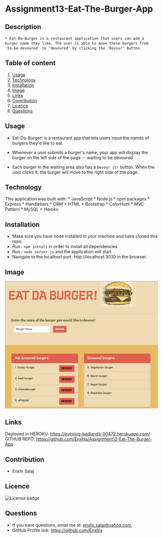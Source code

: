 # Assignment13-Eat-The-Burger-App

## Description
    * Eat-Da-Burger is a restaurant application that users can add a burger name they like. The user is able to move these burgers from 'to-be-devoured' to 'devoured' by clicking the 'Devour' button.

## Table of content
  1. [Usage](#usage)
  2. [Technology](#technology)
  3. [Installation](#installation)
  4. [Image](#image)
  5. [Links](#links)
  6. [Contribution](#contribution)
  7. [Licence](#licence)
  8. [Questions](#questions)

## Usage
* Eat-Da-Burger! is a restaurant app that lets users input the names of burgers they'd like to eat.

* Whenever a user submits a burger's name, your app will display the burger on the left side of the page -- waiting to be devoured.

* Each burger in the waiting area also has a `Devour it!` button. When the user clicks it, the burger will move to the right side of the page.

## Technology
This application was built with:
    *   JavaScript
    *   Node.js
    *   npm packages
    *   Express
    *   Handlebars
    *   ORM
    *   HTML
    *   Bootstrap
    *   ColorHunt
    *   MVC Pattern
    *   MySQL
    *   Heroku

## Installation
* Make sure you have node installed in your machine and have cloned this repo.
 * Run : ```npm install``` in order to install all dependencies 
 * Run : ```node server.js``` and the application will start 
 * Navigate to the localhost port: http://localhost:3030 in the browser.

## Image
![Eat-Da-Burger](/public/Screenshot/app-screenshot.png)

## Links
Deployed in HEROKU: https://evening-badlands-00472.herokuapp.com/
GITHUB REPO:        https://github.com/Enxhis/Assignment13-Eat-The-Burger-App

## Contribution
  * Enxhi Salaj

## Licence
![License badge](https://img.shields.io/badge/license-MIT-green)

## Questions
  * If you have questions, email me at: enxhi_salaj@yahoo.com,
  * GitHub Profile link: https://github.com/Enxhis